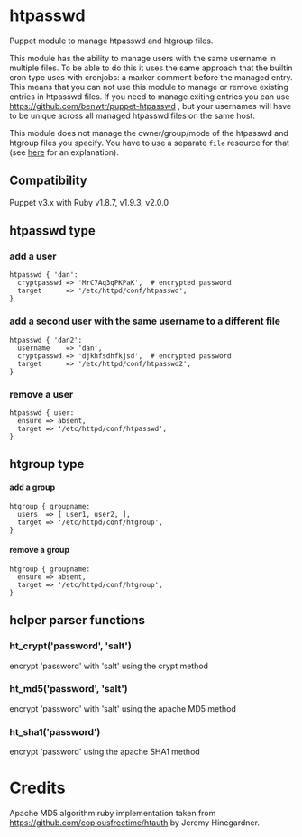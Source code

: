 # htpasswd
Puppet module to manage htpasswd and htgroup files.

This module has the ability to manage users with the same username in
multiple files. To be able to do this it uses the same approach that the
builtin cron type uses with cronjobs: a marker comment before the
managed entry. This means that you can not use this module to manage or
remove existing entries in htpasswd files. If you need to manage exiting
entries you can use https://github.com/benwtr/puppet-htpasswd , but your
usernames will have to be unique across all managed htpasswd files on
the same host.

This module does not manage the owner/group/mode of the htpasswd and
htgroup files you specify. You have to use a separate `file` resource
for that (see
[here](https://github.com/leinaddm/puppet-htpasswd/issues/1#issuecomment-23632979)
for an explanation).

## Compatibility
Puppet v3.x with Ruby v1.8.7, v1.9.3, v2.0.0

## htpasswd type

### add a user

    htpasswd { 'dan':
      cryptpasswd => 'MrC7Aq3qPKPaK',  # encrypted password
      target      => '/etc/httpd/conf/htpasswd',
    }

### add a second user with the same username to a different file

    htpasswd { 'dan2':
      username    => 'dan',
      cryptpasswd => 'djkhfsdhfkjsd',  # encrypted password
      target      => '/etc/httpd/conf/htpasswd2',
    }

### remove a user

    htpasswd { user:
      ensure => absent,
      target => '/etc/httpd/conf/htpasswd',
    }

## htgroup type

#### add a group

    htgroup { groupname:
      users  => [ user1, user2, ],
      target => '/etc/httpd/conf/htgroup',
    }

#### remove a group

    htgroup { groupname:
      ensure => absent,
      target => '/etc/httpd/conf/htgroup',
    }

## helper parser functions

### ht_crypt('password', 'salt')
encrypt 'password' with 'salt' using the crypt method

### ht_md5('password', 'salt')
encrypt 'password' with 'salt' using the apache MD5 method

### ht_sha1('password')
encrypt 'password' using the apache SHA1 method

# Credits
Apache MD5 algorithm ruby implementation taken from https://github.com/copiousfreetime/htauth by Jeremy Hinegardner.
